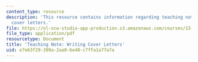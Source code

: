 ```yaml
---
content_type: resource
description: 'This resource contains information regarding teaching note: writing
  cover letters.'
file: https://ol-ocw-studio-app-production.s3.amazonaws.com/courses/15-279-management-communication-for-undergraduates-fall-2012/e7e63f29309a2aa06e40c7ffa1a77a7a_MIT15_279F12_wrtngCvrLttrs.pdf
file_type: application/pdf
resourcetype: Document
title: 'Teaching Note: Writing Cover Letters'
uid: e7e63f29-309a-2aa0-6e40-c7ffa1a77a7a
---
```

